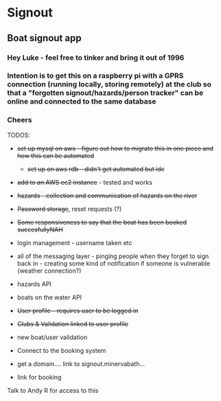 # Signout

## Boat signout app

### Hey Luke - feel free to tinker and bring it out of 1996

### Intention is to get this on a raspberry pi with a GPRS connection (running locally, storing remotely) at the club so that a "forgotten signout/hazards/person tracker" can be online and connected to the same database

### Cheers

TODOS:
- ~~set up mysql on aws - figure out how to migrate this in one piece and how this can be automated~~
  - ~~set up on aws rdb - didn't get automated but idc~~
  
- ~~add to an AWS ec2 instance~~ - tested and works
- ~~hazards - collection and communication of hazards on the river~~
- ~~Password storage~~, reset requests (?)
- ~~Some responsiveness to say that the boat has been booked succesfullyNAH~~
- login management - username taken etc
- all of the messaging layer - pinging people when they forget to sign back in - creating some kind of notification if someone is vulnerable (weather connection?)
- hazards API
- boats on the water API
- ~~User profile - requires user to be logged in~~
- ~~Clubs & Validation linked to user profile~~
- new boat/user validation
- Connect to the booking system
- get a domain.... link to signout.minervabath...
- link for booking

Talk to Andy R for access to this
